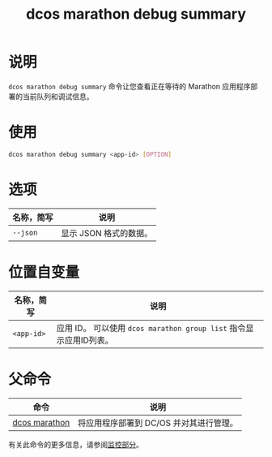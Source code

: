 ﻿---
layout: layout.pug
navigationTitle: dcos marathon debug summary
title: dcos marathon debug summary
menuWeight: 13
excerpt: 显示正在等待的 Marathon 应用程序部署的调试队列

enterprise: false
---


# 说明
`dcos marathon debug summary` 命令让您查看正在等待的 Marathon 应用程序部署的当前队列和调试信息。

# 使用

```bash
dcos marathon debug summary <app-id> [OPTION]
```

# 选项

| 名称，简写 | 说明 |
|---------|-------------|
| `--json` | 显示 JSON 格式的数据。|

# 位置自变量

| 名称，简写 | 说明 |
|---------|-------------|
| `<app-id>`   |  应用 ID。 可以使用 `dcos marathon group list` 指令显示应用ID列表。|

# 父命令

| 命令 | 说明 |
|---------|-------------|
| [dcos marathon](/cn/1.11/cli/command-reference/dcos-marathon/) | 将应用程序部署到 DC/OS 并对其进行管理。|

有关此命令的更多信息，请参阅[监控部分](https://docs.mesosphere.com/1.11/monitoring/debugging/cli-debugging/#dcos-marathon-debug-summary)。

